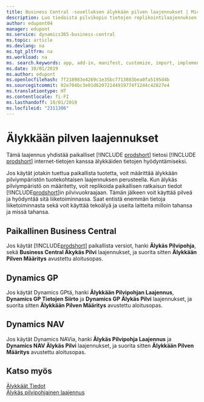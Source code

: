 ```yaml
---
title: Business Central -sovelluksen älykkään pilven laajennukset | Microsoft Docs
description: Luo tiedoista pilvikopio tietojen replikointilaajennuksen avulla ja muodosta yhteys älykkääseen pilveen.
author: edupont04
manager: edupont
ms.service: dynamics365-business-central
ms.topic: article
ms.devlang: na
ms.tgt_pltfrm: na
ms.workload: na
ms. search.keywords: app, add-in, manifest, customize, import, implement
ms.date: 10/01/2019
ms.author: edupont
ms.openlocfilehash: 7f218983e4269c1e35bc7713883bea0fa5195d4b
ms.sourcegitcommit: 02e704bc3e01d62072144919774f1244c42827e4
ms.translationtype: HT
ms.contentlocale: fi-FI
ms.lasthandoff: 10/01/2019
ms.locfileid: "2311306"
---
```

# <a name="intelligent-cloud-extensions"></a>Älykkään pilven laajennukset

Tämä laajennus yhdistää paikalliset [!INCLUDE [prodshort](includes/prodshort.md)] tietosi [!INCLUDE [prodshort](includes/prodshort.md)] internet-tietojen kanssa älykkäiden tietojen hyödyntämiseksi.  

Jos käytät jotakin tuettua paikallista tuotetta, voit määrittää älykkään pilviympäristön tuotekohtaisen laajennuksen perusteella. Kun älykäs pilviympäristö on määritetty, voit replikoida paikallisen ratkaisun tiedot [!INCLUDE[prodshort](includes/prodshort.md)]in pilvivuokraajaan. Tämän jälkeen voit käyttää pilveä ja hyödyntää sitä liiketoiminnassa. Saat entistä enemmän tietoja liiketoiminnasta sekä voit käyttää tekoälyä ja useita laitteita milloin tahansa ja missä tahansa.  

## <a name="business-central-on-premises"></a>Paikallinen Business Central
Jos käytät [!INCLUDE[prodshort](includes/prodshort.md)] paikallista versiot, hanki **Älykäs Pilvipohja**, sekä **Business Central Äkykäs Pilvi** laajennukset, ja suorita sitten **Älykkään Pilven Määritys** avustettu aloitusopas.  

## <a name="dynamics-gp"></a>Dynamics GP
Jos käytät Dynamics GPtä, hanki **Älykkään Pilvipohjan Laajennus**, **Dynamics GP Tietojen Siirto** ja **Dynamics GP Älykäs Pilvi** laajennukset, ja suorita sitten **Älykkään Pilven Määritys** avustettu aloitusopas.  

## <a name="dynamics-nav"></a>Dynamics NAV
Jos käytät Dynamics NAVia, hanki **Älykäs Pilvipohja Laajennus** ja **Dynamics NAV Älykäs Pilvi** laajennukset, ja suorita sitten **Älykkään Pilven Määritys** avustettu aloitusopas.  

## <a name="see-also"></a>Katso myös

[Älykkäät Tiedot ](about-intelligent-cloud.md)  
[Älykäs pilvipohjainen laajennus](ui-extensions-intelligent-cloud.md)  
